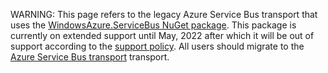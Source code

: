 WARNING: This page refers to the legacy Azure Service Bus transport that uses the [WindowsAzure.ServiceBus NuGet package](https://www.nuget.org/packages/WindowsAzure.ServiceBus/). This package is currently on extended support until May, 2022 after which it will be out of support according to the [support policy](/nservicebus/upgrades/supported-versions.md#transport-packages-nservicebus-azure-transports-windowsazureservicebus). All users should migrate to the [Azure Service Bus transport](/transports/azure-service-bus) transport. 
